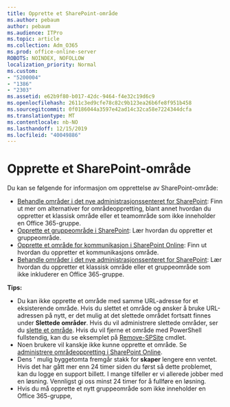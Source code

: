 ```yaml
---
title: Opprette et SharePoint-område
ms.author: pebaum
author: pebaum
ms.audience: ITPro
ms.topic: article
ms.collection: Adm_O365
ms.prod: office-online-server
ROBOTS: NOINDEX, NOFOLLOW
localization_priority: Normal
ms.custom:
- "5200004"
- "1386"
- "2303"
ms.assetid: e62b9f80-b017-42dc-9464-f4e32c19d6c9
ms.openlocfilehash: 2611c3ed9cfe78c82c9b123ea26b6fe8f951b458
ms.sourcegitcommit: 0f0186044a3597e42ad14c32ca58e7224344dcfa
ms.translationtype: MT
ms.contentlocale: nb-NO
ms.lasthandoff: 12/15/2019
ms.locfileid: "40049886"
---
```

# <a name="create-a-sharepoint-site"></a>Opprette et SharePoint-område

Du kan se følgende for informasjon om opprettelse av SharePoint-område:
- [Behandle områder i det nye administrasjonssenteret for SharePoint](https://docs.microsoft.com/sharepoint/manage-site-creation): Finn ut mer om alternativer for områdeoppretting, blant annet hvordan du oppretter et klassisk område eller et teamområde som ikke inneholder en Office 365-gruppe.
- [Opprette et gruppeområde i SharePoint](https://support.office.com/article/create-a-team-site-in-sharepoint-ef10c1e7-15f3-42a3-98aa-b5972711777d): Lær hvordan du oppretter et gruppeområde.
- [Opprette et område for kommunikasjon i SharePoint Online](https://support.office.com/article/7fb44b20-a72f-4d2c-9173-fc8f59ba50eb): Finn ut hvordan du oppretter et kommunikasjons område.
- [Behandle områder i det nye administrasjonssenteret for SharePoint](https://docs.microsoft.com/sharepoint/manage-sites-in-new-admin-center#create-a-site): Lær hvordan du oppretter et klassisk område eller et gruppeområde som ikke inkluderer en Office 365-gruppe.


  
**Tips:**
- Du kan ikke opprette et område med samme URL-adresse for et eksisterende område. Hvis du slettet et område og ønsker å bruke URL-adressen på nytt, er det mulig at det slettede området fortsatt finnes under **Slettede områder**. Hvis du vil administrere slettede områder, ser du [slette et område](https://docs.microsoft.com/sharepoint/manage-sites-in-new-admin-center#delete-a-site). Hvis du vil fjerne et område med PowerShell fullstendig, kan du se eksemplet på [Remove-SPSite](https://docs.microsoft.com/sharepoint/manage-sites-in-new-admin-center#delete-a-site) cmdlet.
- Noen brukere vil kanskje ikke kunne opprette et område. Se [administrere områdeoppretting i SharePoint Online](https://docs.microsoft.com/sharepoint/manage-site-creation).
- Dens ' mulig byggetomta fremgår stakk for **skaper** lengere enn ventet. Hvis det har gått mer enn 24 timer siden du først så dette problemet, kan du logge en support billett. I mange tilfeller er vi allerede jobber med en løsning. Vennligst gi oss minst 24 timer for å fullføre en løsning.
- Hvis du må opprette et nytt gruppeområde som ikke inneholder en Office 365-gruppe, 


